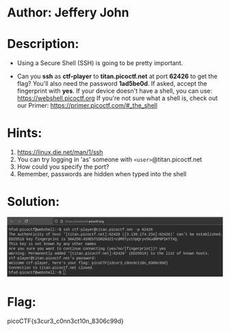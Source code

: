 # Author: Jeffery John

# Description:
- Using a Secure Shell (SSH) is going to be pretty important.

- Can you **ssh** as **ctf-player** to **titan.picoctf.net** at port **62426** to get the flag? You'll also need the password **1ad5be0d**. If asked, accept the fingerprint with **yes**. If your device doesn't have a shell, you can use: https://webshell.picoctf.org If you're not sure what a shell is, check out our Primer: https://primer.picoctf.com/#_the_shell

# Hints:
1. https://linux.die.net/man/1/ssh
2. You can try logging in 'as' someone with `<user>`@titan.picoctf.net
3. How could you specify the port?
4. Remember, passwords are hidden when typed into the shell

# Solution:
![alt text](image-5.png)

# Flag:
picoCTF{s3cur3_c0nn3ct10n_8306c99d}
